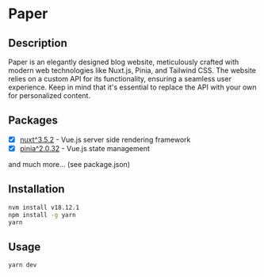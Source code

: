 # Paper

## Description

Paper is an elegantly designed blog website, meticulously crafted with modern web technologies like Nuxt.js, Pinia, and Tailwind CSS. The website relies on a custom API for its functionality, ensuring a seamless user experience. Keep in mind that it's essential to replace the API with your own for personalized content.

## Packages

- [x] [nuxt^3.5.2](https://nuxt.com/) - Vue.js server side rendering framework
- [x] [pinia^2.0.32](https://pinia.vuejs.org/) - Vue.js state management

and much more... (see package.json)

## Installation

```bash
nvm install v18.12.1
npm install -g yarn
yarn
```

## Usage

```bash
yarn dev
```
